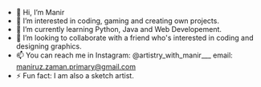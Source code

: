 - 👋 Hi, I’m Manir
- 👀 I’m interested in coding, gaming and creating own projects.
- 🌱 I’m currently learning Python, Java and Web Developement.
- 💞️ I’m looking to collaborate with a friend who's interested in coding and designing graphics.
- 📫 You can reach me in Instagram: @artistry_with_manir___ email: maniruz.zaman.primary@gmail.com
- ⚡ Fun fact: I am also a sketch artist.

<!---
Manir-devs/Manir-devs is a ✨ special ✨ repository because its `README.md` (this file) appears on your GitHub profile.
You can click the Preview link to take a look at your changes.
--->
